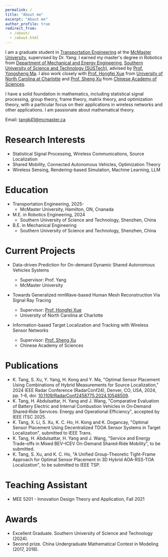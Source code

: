 ```yaml
---
permalink: /
title: "About me"
excerpt: "About me"
author_profile: true
redirect_from: 
  - /about/
  - /about.html
---
```


I am a graduate student in [Transportation Engineering](https://www.eng.mcmaster.ca/civil/) at the [McMaster University](https://www.mcmaster.ca/), supervised by Dr. Yang. I earned my master's degree in Robotics from [Department of Mechanical and Energy Engineering](https://mee.sustech.edu.cn/), [Southern University of Science and Technology (SUSTech)](https://www.sustech.edu.cn/en/), advised by [Prof. Yongsheng Ma](https://faculty.sustech.edu.cn/mays/en/). I also work closely with [Prof. Hongfei Xue](https://havocfixer.github.io/) from [University of North Carolina at Charlotte](https://www.charlotte.edu/) and [Prof. Sheng Xu](https://www.researchgate.net/profile/Sheng-Xu-8) from [Chinese Academy of Sciences](http://english.siat.cas.cn/).

I have a solid foundation in mathematics, including statistical signal processing, group theory, frame theory, matrix theory, and optimization theory, with a particular focus on their applications in wireless networks and other applications. I am passionate about mathematical theory.

Email: tangk41@mcmaster.ca


Research Interests
======
* Statistical Signal Processing, Wireless Communications, Source Localization
* Shared Mobility, Connected Autonomous Vehicles, Optimization Theory
* Wireless Sensing, Rendering-based Simulation, Machine Learning, LLM

Education
======
* Transportation Engineering, 2025-
  * McMaster University, Hamilton, ON, Cnanada
* M.E. in Robotics Engineering, 2024
  * Southern University of Science and Technology, Shenzhen, China
* B.E. in Mechanical Engineering
  * Southern University of Science and Technology, Shenzhen, China

Current Projects
======
* Data-driven Prediction for On-demand Dynamic Shared Autonomous Vehicles Systems
  * Supervisor: Prof. Yang
  * McMaster University
    
* Towards Generalized mmWave-based Human Mesh Reconstruction Via Signal Ray Tracing
  * Supervisor: [Prof. Hongfei Xue](https://havocfixer.github.io/)
  * University of North Carolina at Charlotte
    
* Information-based Target Localization and Tracking with Wireless Sensor Networks
  * Supervisor: [Prof. Sheng Xu](https://www.researchgate.net/profile/Sheng-Xu-8)
  * Chinese Academy of Sciences


Publications
======
* K. Tang, S. Xu, Y. Yang, H. Kong and Y. Ma, "Optimal Sensor Placement Using Combinations of Hybrid Measurements for Source Localization," 2024 IEEE Radar Conference (RadarConf24), Denver, CO, USA, 2024, pp. 1-6, doi: [10.1109/RadarConf2458775.2024.10548509](https://ieeexplore.ieee.org/document/10548509).
* K. Tang, H. Abdulsattar, H. Yang and J. Wang, "Comparative Evaluation of Battery Electric and Internal Combustion Vehicles in On‑Demand Shared‑Ride Services: Energy and Operational Efficiency", accepted by IEEE ITSC 2025.
* K. Tang, X. Li, S. Xu, K. C. Ho, H. Kong and K. Dogancay, "Optimal Sensor Placement Using Decentralized TDOA Sensor Systems in Target Localization", submitted to IEEE Trans.
* K. Tang, H. Abdulsattar, H. Yang and J. Wang, "Service and Energy Trade-offs in Mixed BEV–ICEV On-Demand Shared‑Ride Mobility", to be submitted.
* K. Tang, S. Xu, and K. C. Ho, "A Unified Group-Theoretic Tight-Frame Approach for Optimal Sensor Placement in 3D Hybrid AOA-RSS-TOA Localization", to be submitted to IEEE TSP.

  
Teaching Assistant
======
* MEE 5201 - Innovation Design Theory and Application, Fall 2021

Awards
======
* Excellent Graduate. Southern University of Science and Technology (2024).
* Second prize. China Undergraduate Mathematical Contest in Modeling (2017, 2018).
